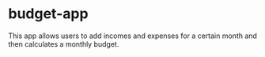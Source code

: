 # budget-app
This app allows users to add incomes and expenses for a certain month and then calculates a monthly budget.
